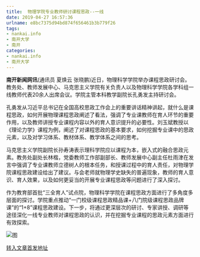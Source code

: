 ```yaml
---
title:  物理学院专业教师研讨课程思政--一线
date: 2019-04-27 16:57:36
urlname: e8bc7375d94bd874f656461b3b779f26
tags: 
- nankai.info
- 南开大学
- 南开
categories:
- nankai.info
- 南开大学
---
```


**南开新闻网讯**(通讯员 夏焕云 张晓鹏)近日，物理科学学院举办课程思政研讨会。教务处、教师发展中心、马克思主义学院有关负责人以及物理科学学院各学科组一线教师代表20余人出席会议。学院主管本科教学副院长孔勇发主持研讨会。

孔勇发从习近平总书记在全国高校思政工作会上的重要讲话精神讲起，就什么是课程思政，如何开展物理课程思政阐述了看法，强调了专业课教师在育人环节的重要作用，以及教师讲授专业课程内容以外的育人意识提升的必要性。刘玉斌教授以《理论力学》课程为例，阐述了对课程思政的基本要求，如何挖掘专业课中的思政元素，以及对学习体系、教材体系、教学体系之间的思考。

马克思主义学院副院长孙寿涛表示理科学院应以课程为本，嵌入式的融合思政元素。教务处副处长林楷，党委教师工作部副部长、教师发展中心副主任杜雨津在发言中强调了专业课教师立德树人的根本任务，和授课过程中的育人责任，对物理学院课程思政建设给出了建议。与会老师就物理学史缺失的普遍现象，教师的育人意识、育人效果，以及如何更妥当的开展专业课程思政等问题进行了深入探讨。

作为教育部首批“三全育人”试点院，物理科学学院在课程思政方面进行了多角度多层面的探讨。学院重点推动“一门校级课程思政精品课+八门院级课程思政品牌课”的“1+8”课程思政建设。下一步，将通过更深层次的研讨、专家讲授、调研等途径深化一线专业教师对课程思政的认识，并在挖掘专业课程的思政元素方面进行有效探索。

![图](http://news.nankai.edu.cn/pic/0/00/35/03/350352_016474.jpg)

[转入文章首发地址](http://news.nankai.edu.cn/zhxw/system/2019/04/21/000446285.shtml)